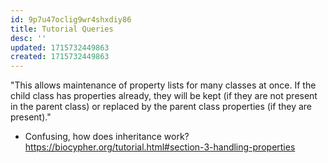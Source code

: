 ```yaml
---
id: 9p7u47oclig9wr4shxdiy86
title: Tutorial Queries
desc: ''
updated: 1715732449863
created: 1715732449863
---
```

"This allows maintenance of property lists for many classes at once. If the child class has properties already, they will be kept (if they are not present in the parent class) or replaced by the parent class properties (if they are present)."

- Confusing, how does inheritance work?
  <https://biocypher.org/tutorial.html#section-3-handling-properties>
